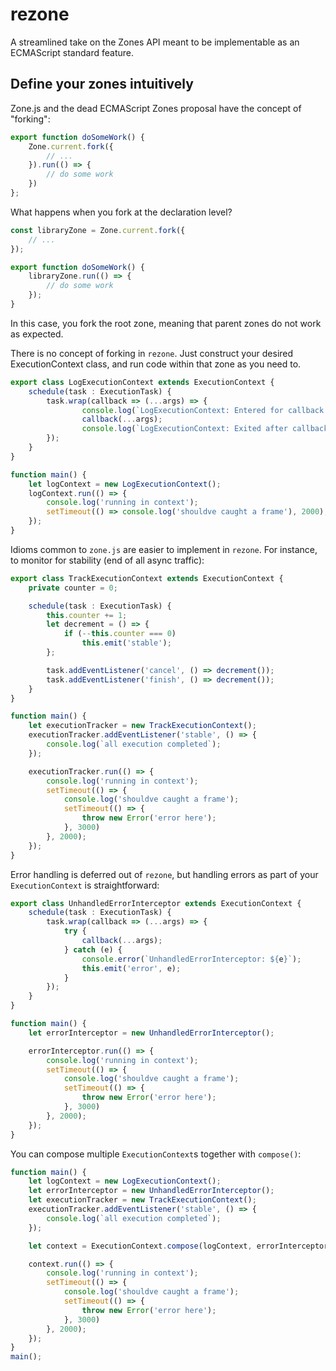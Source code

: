 # rezone

A streamlined take on the Zones API meant to be implementable as an ECMAScript standard feature.

## Define your zones intuitively

Zone.js and the dead ECMAScript Zones proposal have the concept of "forking":

```typescript
export function doSomeWork() {
    Zone.current.fork({
        // ...
    }).run(() => {
        // do some work
    })
};
```

What happens when you fork at the declaration level?

```typescript
const libraryZone = Zone.current.fork({
    // ...
});

export function doSomeWork() {
    libraryZone.run(() => {
        // do some work
    });
}
```

In this case, you fork the root zone, meaning that parent zones do not work as expected.

There is no concept of forking in `rezone`. Just construct your desired ExecutionContext class, and run code within that zone as you need to.

```typescript
export class LogExecutionContext extends ExecutionContext {
    schedule(task : ExecutionTask) {
        task.wrap(callback => (...args) => {
                console.log(`LogExecutionContext: Entered for callback '${callback.name}'`);
                callback(...args);
                console.log(`LogExecutionContext: Exited after callback '${callback.name}'`);
        });
    }
}

function main() {
    let logContext = new LogExecutionContext();
    logContext.run(() => {
        console.log('running in context');
        setTimeout(() => console.log('shouldve caught a frame'), 2000);
    });
}

```

Idioms common to `zone.js` are easier to implement in `rezone`. For instance, to monitor for stability (end of all async traffic):

```typescript
export class TrackExecutionContext extends ExecutionContext {
    private counter = 0;

    schedule(task : ExecutionTask) {
        this.counter += 1;
        let decrement = () => {
            if (--this.counter === 0)
                this.emit('stable');
        };

        task.addEventListener('cancel', () => decrement());
        task.addEventListener('finish', () => decrement());
    }
}

function main() {
    let executionTracker = new TrackExecutionContext();
    executionTracker.addEventListener('stable', () => {
        console.log(`all execution completed`);
    });

    executionTracker.run(() => {
        console.log('running in context');
        setTimeout(() => {
            console.log('shouldve caught a frame');
            setTimeout(() => {
                throw new Error('error here');
            }, 3000)
        }, 2000);
    });
}
```

Error handling is deferred out of `rezone`, but handling errors as part of your `ExecutionContext` is straightforward:

```typescript
export class UnhandledErrorInterceptor extends ExecutionContext {
    schedule(task : ExecutionTask) {
        task.wrap(callback => (...args) => {
            try {
                callback(...args);
            } catch (e) {
                console.error(`UnhandledErrorInterceptor: ${e}`);
                this.emit('error', e);
            }
        });
    }
}

function main() {
    let errorInterceptor = new UnhandledErrorInterceptor();

    errorInterceptor.run(() => {
        console.log('running in context');
        setTimeout(() => {
            console.log('shouldve caught a frame');
            setTimeout(() => {
                throw new Error('error here');
            }, 3000)
        }, 2000);
    });
}

```

You can compose multiple `ExecutionContext`s together with `compose()`:

```typescript
function main() {
    let logContext = new LogExecutionContext();
    let errorInterceptor = new UnhandledErrorInterceptor();
    let executionTracker = new TrackExecutionContext();
    executionTracker.addEventListener('stable', () => {
        console.log(`all execution completed`);
    });

    let context = ExecutionContext.compose(logContext, errorInterceptor, executionTracker);

    context.run(() => {
        console.log('running in context');
        setTimeout(() => {
            console.log('shouldve caught a frame');
            setTimeout(() => {
                throw new Error('error here');
            }, 3000)
        }, 2000);
    });
}
main();

```
